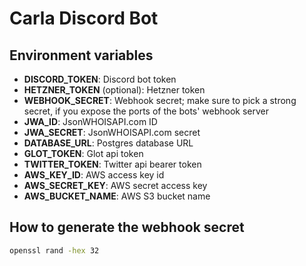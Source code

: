 # Carla Discord Bot

## Environment variables

- **DISCORD_TOKEN**: Discord bot token
- **HETZNER_TOKEN** (optional): Hetzner token
- **WEBHOOK_SECRET**: Webhook secret; make sure to pick a strong secret, if you expose the ports of the bots' webhook server
- **JWA_ID**: JsonWHOISAPI.com ID
- **JWA_SECRET**: JsonWHOISAPI.com secret
- **DATABASE_URL**: Postgres database URL
- **GLOT_TOKEN**: Glot api token
- **TWITTER_TOKEN**: Twitter api bearer token
- **AWS_KEY_ID**: AWS access key id
- **AWS_SECRET_KEY**: AWS secret access key
- **AWS_BUCKET_NAME**: AWS S3 bucket name

## How to generate the webhook secret

```bash
openssl rand -hex 32
```